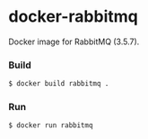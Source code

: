 # docker-rabbitmq
Docker image for RabbitMQ (3.5.7).

### Build
```bash
$ docker build rabbitmq .
```

### Run
```
$ docker run rabbitmq
```
